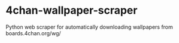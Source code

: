 # 4chan-wallpaper-scraper
Python web scraper for automatically downloading wallpapers from boards.4chan.org/wg/
